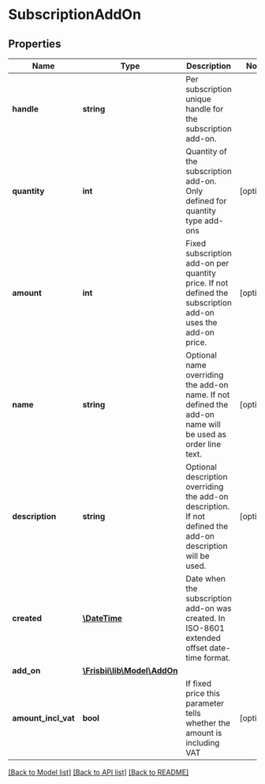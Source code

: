 # SubscriptionAddOn

## Properties
Name | Type | Description | Notes
------------ | ------------- | ------------- | -------------
**handle** | **string** | Per subscription unique handle for the subscription add-on. | 
**quantity** | **int** | Quantity of the subscription add-on. Only defined for quantity type add-ons | [optional] 
**amount** | **int** | Fixed subscription add-on per quantity price. If not defined the subscription add-on uses the add-on price. | [optional] 
**name** | **string** | Optional name overriding the add-on name. If not defined the add-on name will be used as order line text. | [optional] 
**description** | **string** | Optional description overriding the add-on description. If not defined the add-on description will be used. | [optional] 
**created** | [**\DateTime**](\DateTime.md) | Date when the subscription add-on was created. In ISO-8601 extended offset date-time format. | 
**add_on** | [**\Frisbii\lib\Model\AddOn**](AddOn.md) |  | 
**amount_incl_vat** | **bool** | If fixed price this parameter tells whether the amount is including VAT | [optional] 

[[Back to Model list]](../../README.md#documentation-for-models) [[Back to API list]](../../README.md#documentation-for-api-endpoints) [[Back to README]](../../README.md)

